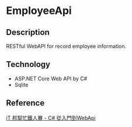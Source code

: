 # EmployeeApi

## Description
RESTful WebAPI for record employee information.

## Technology
* ASP.NET Core Web API by C#
* Sqlite

## Reference
[iT 邦幫忙鐵人賽 - C# 從入門到WebApi](https://ithelp.ithome.com.tw/m/users/20109549/ironman/3395)
